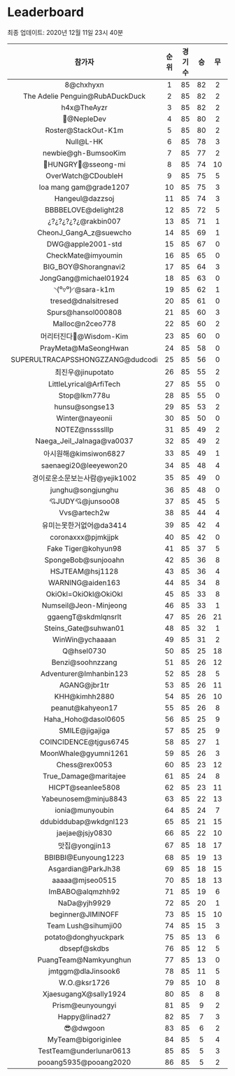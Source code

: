 # Leaderboard
최종 업데이트: 2020년 12월 11일 23시 40분




| 참가자 | 순위 | 경기수 | 승 | 무 | 패 | 승점 |
|:---:|:---:|:---:|:---:|:---:|:---:|:---:|
| 8@chxhyxn | 1 | 85 | 82 | 2 | 1 | 248 |
| The Adelie Penguin@RubADuckDuck | 2 | 85 | 82 | 2 | 1 | 248 |
| h4x@TheAyzr | 3 | 85 | 82 | 2 | 1 | 248 |
| 🥈@NepleDev | 4 | 85 | 80 | 2 | 3 | 242 |
| Roster@StackOut-K1m | 5 | 85 | 80 | 2 | 3 | 242 |
| Null@L-HK | 6 | 85 | 78 | 3 | 4 | 237 |
| newbie@gh-BumsooKim | 7 | 85 | 77 | 2 | 6 | 233 |
| 🍗HUNGRY🍗@sseong-mi | 8 | 85 | 74 | 10 | 1 | 232 |
| OverWatch@CDoubleH | 9 | 85 | 75 | 5 | 5 | 230 |
| loa mang gam@grade1207 | 10 | 85 | 75 | 3 | 7 | 228 |
| Hangeul@dazzsoj | 11 | 85 | 74 | 3 | 8 | 225 |
| BBBBELOVE@delight28 | 12 | 85 | 72 | 5 | 8 | 221 |
| ¿?¿?¿?¿?¿@rakbin007 | 13 | 85 | 71 | 1 | 13 | 214 |
| CheonJ_GangA_z@suewcho | 14 | 85 | 69 | 1 | 15 | 208 |
| DWG@apple2001-std | 15 | 85 | 67 | 0 | 18 | 201 |
| CheckMate@imyoumin | 16 | 85 | 65 | 0 | 20 | 195 |
| BIG_BOY@Shorangnavi2 | 17 | 85 | 64 | 3 | 18 | 195 |
| JongGang@michael01924 | 18 | 85 | 63 | 0 | 22 | 189 |
| ◝(⁰▿⁰)◜@sara-k1m | 19 | 85 | 62 | 1 | 22 | 187 |
| tresed@dnalsitresed | 20 | 85 | 61 | 0 | 24 | 183 |
| Spurs@hansol000808 | 21 | 85 | 60 | 3 | 22 | 183 |
| Malloc@n2ceo778 | 22 | 85 | 60 | 2 | 23 | 182 |
| 머리터진다🤯@Wisdom-Kim | 23 | 85 | 60 | 0 | 25 | 180 |
| PrayMeta@MaSeongHwan | 24 | 85 | 58 | 0 | 27 | 174 |
| SUPERULTRACAPSSHONGZZANG@dudcodi | 25 | 85 | 56 | 0 | 29 | 168 |
| 최진우@jinupotato | 26 | 85 | 55 | 2 | 28 | 167 |
| LittleLyrical@ArfiTech | 27 | 85 | 55 | 0 | 30 | 165 |
| Stop@lkm778u | 28 | 85 | 55 | 0 | 30 | 165 |
| hunsu@songse13 | 29 | 85 | 53 | 2 | 30 | 161 |
| Winter@nayeonii | 30 | 85 | 50 | 0 | 35 | 150 |
| NOTEZ@nsssslllp | 31 | 85 | 49 | 2 | 34 | 149 |
| Naega_Jeil_Jalnaga@va0037 | 32 | 85 | 49 | 2 | 34 | 149 |
| 아시원해@kimsiwon6827 | 33 | 85 | 49 | 1 | 35 | 148 |
| saenaegi20@leeyewon20 | 34 | 85 | 48 | 4 | 33 | 148 |
| 경이로운소문보는사람@yejik1002 | 35 | 85 | 49 | 0 | 36 | 147 |
| junghu@songjunghu | 36 | 85 | 48 | 0 | 37 | 144 |
| 💘JUDY💘@junsoo08 | 37 | 85 | 45 | 5 | 35 | 140 |
| Vvs@artech2w | 38 | 85 | 44 | 4 | 37 | 136 |
| 유미는못한거없어@da3414 | 39 | 85 | 42 | 4 | 39 | 130 |
| coronaxxx@pjmkjjpk | 40 | 85 | 42 | 0 | 43 | 126 |
| Fake Tiger@kohyun98 | 41 | 85 | 37 | 5 | 43 | 116 |
| SpongeBob@sunjooahn | 42 | 85 | 36 | 8 | 41 | 116 |
| HSJTEAM@hsj1128 | 43 | 85 | 36 | 4 | 45 | 112 |
| WARNING@aiden163 | 44 | 85 | 34 | 8 | 43 | 110 |
| OkiOkl=OkiOkl@OkiOkl | 45 | 85 | 33 | 8 | 44 | 107 |
| Numseil@Jeon-Minjeong | 46 | 85 | 33 | 1 | 51 | 100 |
| ggaengT@skdmlqnsrlt | 47 | 85 | 26 | 21 | 38 | 99 |
| Steins_Gate@suhwan01 | 48 | 85 | 32 | 1 | 52 | 97 |
| WinWin@ychaaaan | 49 | 85 | 31 | 2 | 52 | 95 |
| Q@hsel0730 | 50 | 85 | 25 | 18 | 42 | 93 |
| Benzi@soohnzzang | 51 | 85 | 26 | 12 | 47 | 90 |
| Adventurer@Imhanbin123 | 52 | 85 | 28 | 5 | 52 | 89 |
| AGANG@jbr1tr | 53 | 85 | 26 | 11 | 48 | 89 |
| KHH@kimhh2880 | 54 | 85 | 26 | 10 | 49 | 88 |
| peanut@kahyeon17 | 55 | 85 | 26 | 8 | 51 | 86 |
| Haha_Hoho@dasol0605 | 56 | 85 | 25 | 9 | 51 | 84 |
| SMILE@jigajiga | 57 | 85 | 25 | 9 | 51 | 84 |
| COINCIDENCE@tjgus6745 | 58 | 85 | 27 | 1 | 57 | 82 |
| MoonWhale@gyumni1261 | 59 | 85 | 26 | 3 | 56 | 81 |
| Chess@rex0053 | 60 | 85 | 23 | 12 | 50 | 81 |
| True_Damage@maritajee | 61 | 85 | 24 | 8 | 53 | 80 |
| HICPT@seanlee5808 | 62 | 85 | 23 | 11 | 51 | 80 |
| Yabeunosem@minju8843 | 63 | 85 | 22 | 13 | 50 | 79 |
| ionia@munyoubin | 64 | 85 | 24 | 7 | 54 | 79 |
| ddubiddubap@wkdgnl123 | 65 | 85 | 21 | 15 | 49 | 78 |
| jaejae@jsjy0830 | 66 | 85 | 22 | 10 | 53 | 76 |
| 맛집@yongjin13 | 67 | 85 | 18 | 17 | 50 | 71 |
| BBIBBI@Eunyoung1223 | 68 | 85 | 19 | 13 | 53 | 70 |
| Asgardian@ParkJh38 | 69 | 85 | 18 | 15 | 52 | 69 |
| aaaaa@mjseo0515 | 70 | 85 | 18 | 13 | 54 | 67 |
| ImBABO@alqmzhh92 | 71 | 85 | 19 | 6 | 60 | 63 |
| NaDa@yjh9929 | 72 | 85 | 20 | 1 | 64 | 61 |
| beginner@JIMINOFF | 73 | 85 | 15 | 10 | 60 | 55 |
| Team Lush@sihumji00 | 74 | 85 | 15 | 3 | 67 | 48 |
| potato@donghyuckpark | 75 | 85 | 13 | 6 | 66 | 45 |
| dbsepf@skdbs | 76 | 85 | 12 | 5 | 68 | 41 |
| PuangTeam@Namkyunghun | 77 | 85 | 13 | 0 | 72 | 39 |
| jmtggm@dlaJinsook6 | 78 | 85 | 11 | 5 | 69 | 38 |
| W.O.@ksr1726 | 79 | 85 | 10 | 8 | 67 | 38 |
| XjaesugangX@sally1924 | 80 | 85 | 8 | 8 | 69 | 32 |
| Prism@eunyoungyi | 81 | 85 | 9 | 2 | 74 | 29 |
| Happy@linad27 | 82 | 85 | 7 | 3 | 75 | 24 |
| 😎@dwgoon | 83 | 85 | 6 | 2 | 77 | 20 |
| MyTeam@bigoriginlee | 84 | 85 | 5 | 4 | 76 | 19 |
| TestTeam@underlunar0613 | 85 | 85 | 5 | 3 | 77 | 18 |
| pooang5935@pooang2020 | 86 | 85 | 5 | 2 | 78 | 17 |